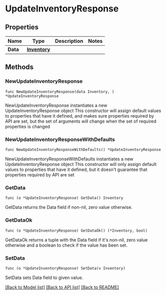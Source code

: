 # UpdateInventoryResponse

## Properties

Name | Type | Description | Notes
------------ | ------------- | ------------- | -------------
**Data** | [**Inventory**](Inventory.md) |  | 

## Methods

### NewUpdateInventoryResponse

`func NewUpdateInventoryResponse(data Inventory, ) *UpdateInventoryResponse`

NewUpdateInventoryResponse instantiates a new UpdateInventoryResponse object
This constructor will assign default values to properties that have it defined,
and makes sure properties required by API are set, but the set of arguments
will change when the set of required properties is changed

### NewUpdateInventoryResponseWithDefaults

`func NewUpdateInventoryResponseWithDefaults() *UpdateInventoryResponse`

NewUpdateInventoryResponseWithDefaults instantiates a new UpdateInventoryResponse object
This constructor will only assign default values to properties that have it defined,
but it doesn't guarantee that properties required by API are set

### GetData

`func (o *UpdateInventoryResponse) GetData() Inventory`

GetData returns the Data field if non-nil, zero value otherwise.

### GetDataOk

`func (o *UpdateInventoryResponse) GetDataOk() (*Inventory, bool)`

GetDataOk returns a tuple with the Data field if it's non-nil, zero value otherwise
and a boolean to check if the value has been set.

### SetData

`func (o *UpdateInventoryResponse) SetData(v Inventory)`

SetData sets Data field to given value.



[[Back to Model list]](../README.md#documentation-for-models) [[Back to API list]](../README.md#documentation-for-api-endpoints) [[Back to README]](../README.md)


